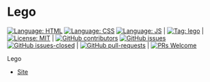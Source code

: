 # Lego

[![Language: HTML](https://img.shields.io/badge/language-html-purple.svg)](https://www.w3.org/html/)
[![Language: CSS](https://img.shields.io/badge/language-css-purple.svg)](https://www.w3.org/Style/CSS/)
[![Language: JS](https://img.shields.io/badge/language-javascript-purple.svg)](https://developer.mozilla.org/en-US/docs/Web/JavaScript)
|
[![Tag: lego](https://img.shields.io/badge/tag-lego-red.svg)](https://www.lego.com/)
|
[![License: MIT](https://img.shields.io/badge/License-MIT-lightgrey.svg)](https://opensource.org/licenses/MIT) | [![GitHub contributors](https://img.shields.io/github/contributors/AlexHedley/lego.svg)](https://GitHub.com/AlexHedley/lego/graphs/contributors/)
[![GitHub issues](https://img.shields.io/github/issues/AlexHedley/lego.svg)](https://GitHub.com/AlexHedley/lego/issues/)
[![GitHub issues-closed](https://img.shields.io/github/issues-closed/AlexHedley/lego.svg)](https://GitHub.com/AlexHedley/lego/issues?q=is%3Aissue+is%3Aclosed) | [![GitHub pull-requests](https://img.shields.io/github/issues-pr/AlexHedley/lego.svg)](https://GitHub.com/AlexHedley/lego/pull/) | [![PRs Welcome](https://img.shields.io/badge/PRs-welcome-brightgreen.svg?style=flat-square)](http://makeapullrequest.com)

Lego

- [Site](https://alexhedley.github.io/lego/)
